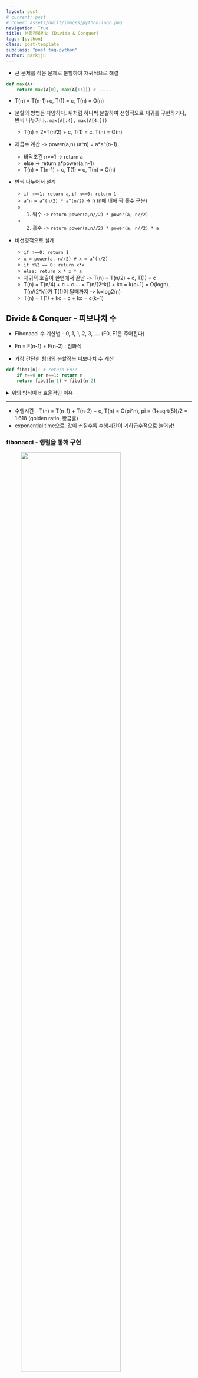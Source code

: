```yaml
---
layout: post
# current: post
# cover: assets/built/images/python-logo.png
navigation: True
title: 분할정복방법 (Divide & Conquer)
tags: [python]
class: post-template
subclass: "post tag-python"
author: parkjju
---
```


- 큰 문제를 작은 문제로 분할하여 재귀적으로 해결

```python
def max(A):
    return max(A[0], max(A[1:])) # .....
```

- T(n) = T(n-1)+c, T(1) = c, T(n) = O(n)

- 분할의 방법은 다양하다. 위처럼 하나씩 분할하여 선형적으로 재귀를 구현하거나, 반씩 나누거나.. `max(A[:4], max(A[4:]))`

  - T(n) = 2\*T(n/2) + c, T(1) = c, T(n) = O(n)

- 제곱수 계산 -> power(a,n) (a^n) = a\*a^(n-1)

  - 바닥조건 n==1 -> return a
  - else -> return a\*power(a,n-1)
  - T(n) = T(n-1) + c, T(1) = c, T(n) = O(n)

- 반씩 나누어서 설계

  - `if n==1: return a`, `if n==0: return 1`
  - `a^n = a^(n/2) * a^(n/2)` -> n (n에 대해 짝 홀수 구분)
  - 1. 짝수 -> `return power(a,n//2) * power(a, n//2)`
  - 2. 홀수 -> `return power(a,n//2) * power(a, n//2) * a`

- 비선형적으로 설계
  - `if n==0: return 1`
  - `x = power(a, n//2) # x = a^(n/2)`
  - `if n%2 == 0: return x*x`
  - `else: return x * x * a`
  - 재귀적 호출이 한번에서 끝남 -> T(n) = T(n/2) + c, T(1) = c
  - T(n) = T(n/4) + c + c.... = T(n/(2^k)) + kc = k(c+1) = O(logn), T(n/(2^k))가 T(1)이 될때까지 -> k=log2(n)
  - T(n) = T(1) + kc = c + kc = c(k+1)

## Divide & Conquer - 피보나치 수

- Fibonacci 수 계산법 - 0, 1, 1, 2, 3, .... (F0, F1은 주어진다)
- Fn = F(n-1) + F(n-2) : 점화식

- 가장 간단한 형태의 분할정복 피보나치 수 계산

```python
def fibo1(n): # return Fn!!
    if n==0 or n==1: return n
    return fibo1(n-1) + fibo1(n-2)
```

<details>
<summary> 위의 방식이 비효율적인 이유 </summary>

- Fn = Fn-1, Fn-2로 Fn을 알기 위해서는 Fn-2를 재귀적으로 호출해야하는데, Fn-1입장에서도 Fn-1을 알기 위해서 Fn-2, Fn-3을 알아야한다. 공통적인 값들을 계속해서 재귀호출로 알아내야하기 때문에 매우 비효율적

</details>

---

- 수행시간 - T(n) = T(n-1) + T(n-2) + c, T(n) = O(pi^n), pi = (1+sqrt(5))/2 = 1.618 (golden ratio, 황금률)
- exponential time으로, 값이 커질수록 수행시간이 기하급수적으로 늘어남!

### fibonacci - 행렬을 통해 구현

<figure>
<img src="./assets/images/fibo.jpg" height="80%" width="80%"/>
</figure>

## 큰 두수의 곱셈 - 기본 알고리즘

- A\*B 결과 계산에 O(1)시간? (RAM모델)

<figure>
<img src="./assets/images/katsu.jpg" height="80%" width="80%"/>
</figure>

- 결론적으로 O(n^2)시간에 두 수의 곱셈 계산이 완료됨. 이를 단축시킬 수 있는지에 대한 알고리즘이 karatsuba algorithm

### Divide & Conquer : karatsuba 적용

<figure>
<img src="./assets/images/karat2.jpg" height="80%" width="80%"/>
</figure>

- 큰 두수의 곱셈에 있어서 분할정복을 적용하였음에도 수행시간은 동일한 상황. (여기서 karatsuba의 알고리즘 등장)

<figure>
<img src="./assets/images/karat3.jpg" height="80%" width="80%"/>
</figure>

- karatsuba의 알고리즘을 적용하면 두 수의 곱셈에 드는 시간이 O(n)이 된다.

## Divide & Conquer - 이진탐색

<figure>
<img src="./assets/images/binary.jpg" height="80%" width="80%"/>
</figure>

- 값의 오름차순 정렬에서 힌트를 얻어 이진탐색 알고리즘을 구현한다!

```python
def bs(A, a,b,k):
    if a>b: return -1
    m = (a+b)//2
    if A[m] == k:
        return m
    elif A[m]>k: return bs(A,a,m-1,k)
    else: return bs(A,m+1,b,k)
```

<figure>
<img src="./assets/images/fire.jpg" height="80%" width="80%"/>
</figure>

## Divide & Conquer - 점화식

<figure>
<img src="./assets/images/bsdraw.jpg" height="80%" width="80%"/>
<figcaption>1. 이진탐색 점화식</figcaption>
</figure>

<figure>
<img src="./assets/images/quick.jpg" height="80%" width="80%"/>
<figcaption>2. quickSelect bestcase 점화식 </figcaption>
</figure>

<figure>
<img src="./assets/images/quickSort.jpg" height="80%" width="80%"/>
<figcaption>3. quickSort, merge sort bestcase 점화식</figcaption>
</figure>

<figure>
<img src="./assets/images/karatalgo.jpg" height="80%" width="80%"/>
<figcaption>4. karatsuba 알고리즘 점화식 </figcaption>
</figure>
